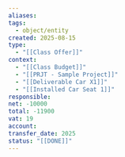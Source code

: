 ```yaml
---
aliases:
tags:
  - object/entity
created: 2025-08-15
type:
  - "[[Class Offer]]"
context:
  - "[[Class Budget]]"
  - "[[PRJT - Sample Project]]"
  - "[[Deliverable Car X1]]"
  - "[[Installed Car Seat 1]]"
responsible:
net: -10000
total: -11900
vat: 19
account: 
transfer_date: 2025
status: "[[DONE]]"
---
```


